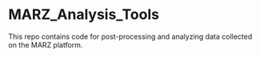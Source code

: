 # MARZ_Analysis_Tools
This repo contains code for post-processing and analyzing data collected on the MARZ platform. 
